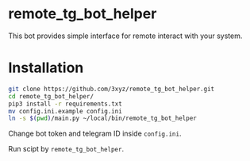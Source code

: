 # remote_tg_bot_helper
This bot provides simple interface for remote interact with your system.

# Installation

```sh
git clone https://github.com/3xyz/remote_tg_bot_helper.git
cd remote_tg_bot_helper/
pip3 install -r requirements.txt
mv config.ini.example config.ini
ln -s $(pwd)/main.py ~/local/bin/remote_tg_bot_helper
```

Change bot token and telegram ID inside `config.ini`.

Run scipt by `remote_tg_bot_helper`.
